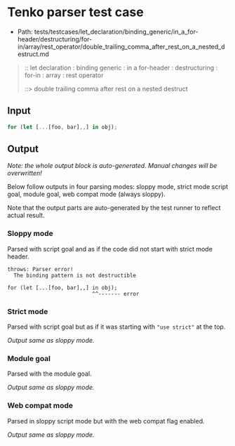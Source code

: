 # Tenko parser test case

- Path: tests/testcases/let_declaration/binding_generic/in_a_for-header/destructuring/for-in/array/rest_operator/double_trailing_comma_after_rest_on_a_nested_destruct.md

> :: let declaration : binding generic : in a for-header : destructuring : for-in : array : rest operator
>
> ::> double trailing comma after rest on a nested destruct

## Input

`````js
for (let [...[foo, bar],,] in obj);
`````

## Output

_Note: the whole output block is auto-generated. Manual changes will be overwritten!_

Below follow outputs in four parsing modes: sloppy mode, strict mode script goal, module goal, web compat mode (always sloppy).

Note that the output parts are auto-generated by the test runner to reflect actual result.

### Sloppy mode

Parsed with script goal and as if the code did not start with strict mode header.

`````
throws: Parser error!
  The binding pattern is not destructible

for (let [...[foo, bar],,] in obj);
                           ^^------- error
`````

### Strict mode

Parsed with script goal but as if it was starting with `"use strict"` at the top.

_Output same as sloppy mode._

### Module goal

Parsed with the module goal.

_Output same as sloppy mode._

### Web compat mode

Parsed in sloppy script mode but with the web compat flag enabled.

_Output same as sloppy mode._
